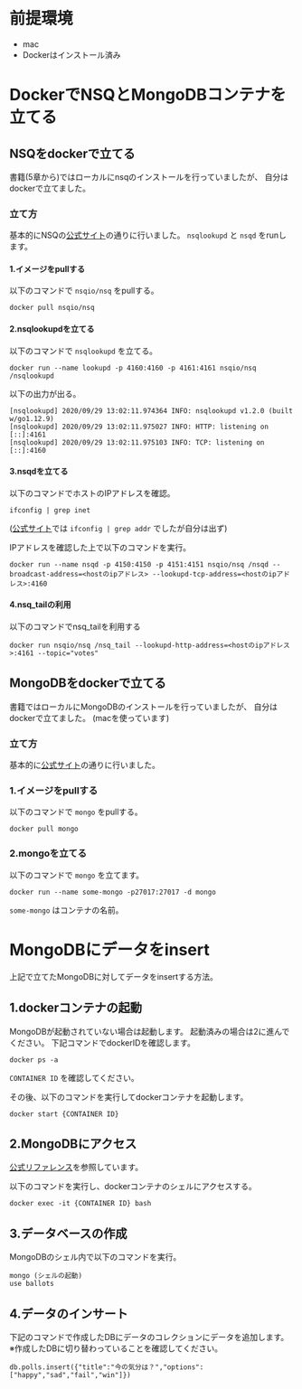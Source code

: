 # 前提環境
- mac
- Dockerはインストール済み

# DockerでNSQとMongoDBコンテナを立てる
## NSQをdockerで立てる
書籍(5章から)ではローカルにnsqのインストールを行っていましたが、
自分はdockerで立てました。

### 立て方
基本的にNSQの[公式サイト](https://nsq.io/deployment/docker.html)の通りに行いました。
`nsqlookupd` と `nsqd` をrunします。
#### 1.イメージをpullする
以下のコマンドで `nsqio/nsq` をpullする。

```
docker pull nsqio/nsq
```

#### 2.nsqlookupdを立てる
以下のコマンドで `nsqlookupd` を立てる。

```
docker run --name lookupd -p 4160:4160 -p 4161:4161 nsqio/nsq /nsqlookupd
```

以下の出力が出る。

```
[nsqlookupd] 2020/09/29 13:02:11.974364 INFO: nsqlookupd v1.2.0 (built w/go1.12.9)
[nsqlookupd] 2020/09/29 13:02:11.975027 INFO: HTTP: listening on [::]:4161
[nsqlookupd] 2020/09/29 13:02:11.975103 INFO: TCP: listening on [::]:4160
```

#### 3.nsqdを立てる
以下のコマンドでホストのIPアドレスを確認。

```
ifconfig | grep inet
```

([公式サイト](https://nsq.io/deployment/docker.html#run-nsqd)では `ifconfig | grep addr` でしたが自分は出ず)

IPアドレスを確認した上で以下のコマンドを実行。

```
docker run --name nsqd -p 4150:4150 -p 4151:4151 nsqio/nsq /nsqd --broadcast-address=<hostのipアドレス> --lookupd-tcp-address=<hostのipアドレス>:4160
```

#### 4.nsq_tailの利用
以下のコマンドでnsq_tailを利用する

```
docker run nsqio/nsq /nsq_tail --lookupd-http-address=<hostのipアドレス>:4161 --topic="votes"
```

## MongoDBをdockerで立てる
書籍ではローカルにMongoDBのインストールを行っていましたが、
自分はdockerで立てました。
(macを使っています)

### 立て方
基本的に[公式サイト](https://hub.docker.com/_/mongo)の通りに行いました。

### 1.イメージをpullする
以下のコマンドで `mongo` をpullする。

```
docker pull mongo
```

### 2.mongoを立てる
以下のコマンドで `mongo` を立てます。

```
docker run --name some-mongo -p27017:27017 -d mongo
```

`some-mongo` はコンテナの名前。

# MongoDBにデータをinsert
上記で立てたMongoDBに対してデータをinsertする方法。

## 1.dockerコンテナの起動
MongoDBが起動されていない場合は起動します。
起動済みの場合は2に進んでください。
下記コマンドでdockerIDを確認します。

```
docker ps -a
```

`CONTAINER ID` を確認してください。

その後、以下のコマンドを実行してdockerコンテナを起動します。

```
docker start {CONTAINER ID}
```

## 2.MongoDBにアクセス
[公式リファレンス](https://hub.docker.com/_/mongo)を参照しています。

以下のコマンドを実行し、dockerコンテナのシェルにアクセスする。

```
docker exec -it {CONTAINER ID} bash
```

## 3.データベースの作成
MongoDBのシェル内で以下のコマンドを実行。

```
mongo (シェルの起動)
use ballots
```

## 4.データのインサート
下記のコマンドで作成したDBにデータのコレクションにデータを追加します。
※作成したDBに切り替わっていることを確認してください。

```
db.polls.insert({"title":"今の気分は？","options":["happy","sad","fail","win"]})
```
